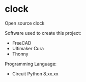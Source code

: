 # clock
Open source clock 

Software used to create this project:
  - FreeCAD
  - Ultimaker Cura
  - Thonny

Programming Language:
  - Circuit Python 8.xx.xx



